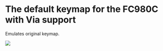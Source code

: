 # The default keymap for the FC980C with Via support

Emulates original keymap.

![](https://i.imgur.com/bQBXPkY.jpg)
